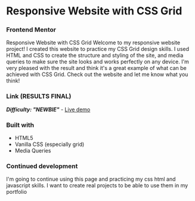 # Responsive Website with CSS Grid

### Frontend Mentor
Responsive Website with CSS Grid
Welcome to my responsive website project! I created this website to practice my CSS Grid design skills. I used HTML and CSS to create the structure and styling of the site, and media queries to make sure the site looks and works perfectly on any device. I'm very pleased with the result and think it's a great example of what can be achieved with CSS Grid. Check out the website and let me know what you think!

### Link (RESULTS FINAL)
***Difficulty: "NEWBIE"*** - [Live demo](https://grid-mateo-bodini.netlify.app/)

### Built with

- HTML5
- Vanilla CSS (especially grid)
- Media Queries

### Continued development

I'm going to continue using this page and practicing my css html and javascript skills. I want to create real projects to be able to use them in my portfolio

